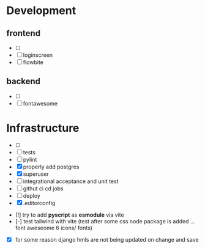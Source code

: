 # Development

## frontend
- [ ]
- [ ] loginscreen
- [ ] flowbite

## backend
- [ ]
- [ ] fontawesome

# Infrastructure
- [ ]
- [ ] tests
- [ ] pylint
- [x] properly add postgres
- [x] superuser
- [ ] integrational acceptance and unit test
- [ ] githut ci cd jobs
- [ ] deploy
- [x] .editorconfig
- [!] try to add **pyscript** as **esmodule** via vite
- [-] test tailwind with vite (test after some css node package is added ... font aweseome 6 icons/ fonts)
- [x] for some reason django hmls are not being updated on change and save
